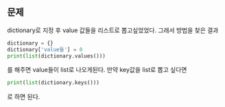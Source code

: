 ## 문제
dictionary로 지정 후 value 값들을 리스트로 뽑고싶었었다.
그래서 방법을 찾은 결과
```python
dictionary = {}
dictionary['value들'] = 0
print(list(dictionary.values()))
```
를 해주면 value들이 list로 나오게된다.
만약 key값을 list로 뽑고 싶다면
```python
print(list(dictionary.keys()))
```
로 하면 된다.
